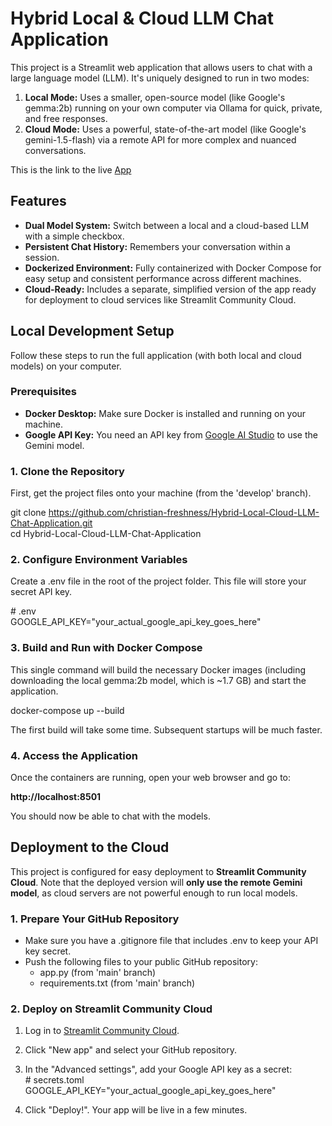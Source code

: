 # **Hybrid Local & Cloud LLM Chat Application**

This project is a Streamlit web application that allows users to chat with a large language model (LLM). It's uniquely designed to run in two modes:

1. **Local Mode:** Uses a smaller, open-source model (like Google's gemma:2b) running on your own computer via Ollama for quick, private, and free responses.  
2. **Cloud Mode:** Uses a powerful, state-of-the-art model (like Google's gemini-1.5-flash) via a remote API for more complex and nuanced conversations.

This is the link to the live [App](https://simple-assistant.streamlit.app/)

## **Features**

* **Dual Model System:** Switch between a local and a cloud-based LLM with a simple checkbox.  
* **Persistent Chat History:** Remembers your conversation within a session.  
* **Dockerized Environment:** Fully containerized with Docker Compose for easy setup and consistent performance across different machines.  
* **Cloud-Ready:** Includes a separate, simplified version of the app ready for deployment to cloud services like Streamlit Community Cloud.

## **Local Development Setup**

Follow these steps to run the full application (with both local and cloud models) on your computer.

### **Prerequisites**

* **Docker Desktop:** Make sure Docker is installed and running on your machine.  
* **Google API Key:** You need an API key from [Google AI Studio](https://aistudio.google.com/) to use the Gemini model.

### **1\. Clone the Repository**

First, get the project files onto your machine (from the 'develop' branch).

git clone https://github.com/christian-freshness/Hybrid-Local-Cloud-LLM-Chat-Application.git  
cd Hybrid-Local-Cloud-LLM-Chat-Application

### **2\. Configure Environment Variables**

Create a .env file in the root of the project folder. This file will store your secret API key.

\# .env  
GOOGLE\_API\_KEY="your\_actual\_google\_api\_key\_goes\_here"

### **3\. Build and Run with Docker Compose**

This single command will build the necessary Docker images (including downloading the local gemma:2b model, which is \~1.7 GB) and start the application.

docker-compose up \--build

The first build will take some time. Subsequent startups will be much faster.

### **4\. Access the Application**

Once the containers are running, open your web browser and go to:

**http://localhost:8501**

You should now be able to chat with the models.

## **Deployment to the Cloud**

This project is configured for easy deployment to **Streamlit Community Cloud**. Note that the deployed version will **only use the remote Gemini model**, as cloud servers are not powerful enough to run local models.

### **1\. Prepare Your GitHub Repository**

* Make sure you have a .gitignore file that includes .env to keep your API key secret.  
* Push the following files to your public GitHub repository:  
  * app.py (from 'main' branch)  
  * requirements.txt (from 'main' branch)

### **2\. Deploy on Streamlit Community Cloud**

1. Log in to [Streamlit Community Cloud](https://share.streamlit.io/).  
2. Click "New app" and select your GitHub repository.  
3. In the "Advanced settings", add your Google API key as a secret:  
   \# secrets.toml  
   GOOGLE\_API\_KEY="your\_actual\_google\_api\_key\_goes\_here"

4. Click "Deploy\!". Your app will be live in a few minutes.
